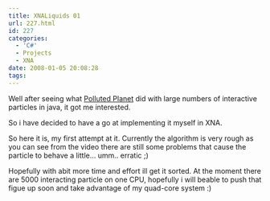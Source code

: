 ```yaml
---
title: XNALiquids 01
url: 227.html
id: 227
categories:
  - 'C#'
  - Projects
  - XNA
date: 2008-01-05 20:08:28
tags:
---
```


Well after seeing what [Polluted Planet](https://www.mikecann.co.uk/?p=226) did with large numbers of interactive particles in java, it got me interested.

So i have decided to have a go at implementing it myself in XNA.

<!-- more -->

So here it is, my first attempt at it. Currently the algorithm is very rough as you can see from the video there are still some problems that cause the particle to behave a little... umm.. erratic ;)

Hopefully with abit more time and effort ill get it sorted. At the moment there are 5000 interacting particle on one CPU, hopefully i will beable to push that figue up soon and take advantage of my quad-core system :)

<object width="640" height="505"><param name="movie" value="https://www.youtube.com/v/dvkUKYwgsj4&amp;hl=en_GB&amp;fs=1?rel=0"></param><param name="allowFullScreen" value="true"></param><param name="allowscriptaccess" value="always"></param><embed src="https://www.youtube.com/v/dvkUKYwgsj4&amp;hl=en_GB&amp;fs=1?rel=0" type="application/x-shockwave-flash" allowscriptaccess="always" allowfullscreen="true" width="640" height="505"></embed></object>
